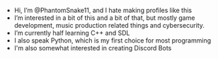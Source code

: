 - Hi, I’m @PhantomSnake11, and I hate making profiles like this
- I’m interested in a bit of this and a bit of that, but mostly game development, music production related things and cybersecurity.
- I’m currently half learning C++ and SDL
- I also speak Python, which is my first choice for most programming
- I'm also somewhat interested in creating Discord Bots
